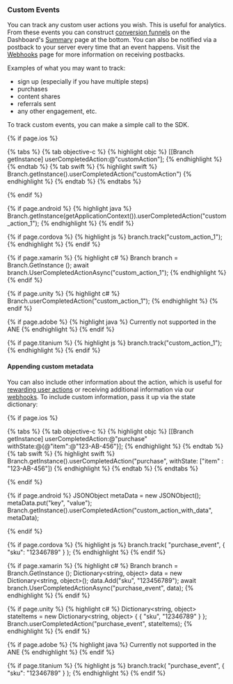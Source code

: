 
### Custom Events

You can track any custom user actions you wish. This is useful for analytics. From these events you can construct [conversion funnels](/recipes/dashboard_pro_tips/#funnels) on the Dashboard's [Summary](https://dashboard.branch.io/#) page at the bottom. You can also be notified via a postback to your server every time that an event happens. Visit the [Webhooks](/recipes/webhooks_and_exporting_data/) page for more information on receiving postbacks.

Examples of what you may want to track:

* sign up (especially if you have multiple steps)
* purchases
* content shares
* referrals sent
* any other engagement, etc.


To track custom events, you can make a simple call to the SDK.

{% if page.ios %}

{% tabs %}
{% tab objective-c %}
{% highlight objc %}
[[Branch getInstance] userCompletedAction:@"customAction"];
{% endhighlight %}
{% endtab %}
{% tab swift %}
{% highlight swift %}
Branch.getInstance().userCompletedAction("customAction")
{% endhighlight %}
{% endtab %}
{% endtabs %}

{% endif %}
<!--- /iOS -->

{% if page.android %}
{% highlight java %}
Branch.getInstance(getApplicationContext()).userCompletedAction("custom_action_1");
{% endhighlight %}
{% endif %}
<!--- /Android -->

{% if page.cordova %}
{% highlight js %}
branch.track("custom_action_1");
{% endhighlight %}
{% endif %}

{% if page.xamarin %}
{% highlight c# %}
Branch branch = Branch.GetInstance ();
await branch.UserCompletedActionAsync("custom_action_1");
{% endhighlight %}
{% endif %}

{% if page.unity %}
{% highlight c# %}
Branch.userCompletedAction("custom_action_1");
{% endhighlight %}
{% endif %}

{% if page.adobe %}
{% highlight java %}
Currently not supported in the ANE
{% endhighlight %}
{% endif %}

{% if page.titanium %}
{% highlight js %}
branch.track("custom_action_1");
{% endhighlight %}
{% endif %}

#### Appending custom metadata

You can also include other information about the action, which is useful for [rewarding user actions](/recipes/advanced_referral_incentives/{{page.platform}}/#rewards) or receiving additional information via our [webhooks](/recipes/webhooks_and_exporting_data/). To include custom information, pass it up via the state dictionary:

{% if page.ios %}

{% tabs %}
{% tab objective-c %}
{% highlight objc %}
[[Branch getInstance] userCompletedAction:@"purchase" withState:@{@"item":@"123-AB-456"}];
{% endhighlight %}
{% endtab %}
{% tab swift %}
{% highlight swift %}
Branch.getInstance().userCompletedAction("purchase", withState: ["item" : "123-AB-456"])
{% endhighlight %}
{% endtab %}
{% endtabs %}

{% endif %}
<!--- /iOS -->

{% if page.android %}
JSONObject metaData = new JSONObject();
metaData.put("key", "value");
Branch.getInstance().userCompletedAction("custom_action_with_data", metaData);

{% endif %}
<!--- /Android -->

{% if page.cordova %}
{% highlight js %}
branch.track(
    "purchase_event",
    {
    	"sku": "12346789"
	}
);
{% endhighlight %}
{% endif %}

{% if page.xamarin %}
{% highlight c# %}
Branch branch = Branch.GetInstance ();
Dictionary<string, object> data = new Dictionary<string, object>();
data.Add("sku", "123456789");
await branch.UserCompletedActionAsync("purchase_event", data);
{% endhighlight %}
{% endif %}

{% if page.unity %}
{% highlight c# %}
Dictionary<string, object> stateItems = new Dictionary<string, object>
{
    { "sku", "12346789" }
};
Branch.userCompletedAction("purchase_event", stateItems);
{% endhighlight %}
{% endif %}

{% if page.adobe %}
{% highlight java %}
Currently not supported in the ANE
{% endhighlight %}
{% endif %}

{% if page.titanium %}
{% highlight js %}
branch.track(
    "purchase_event",
    {
    	"sku": "12346789"
	}
);
{% endhighlight %}
{% endif %}
